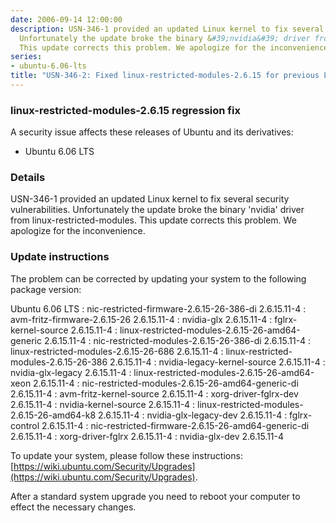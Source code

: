 ```yaml
---
date: 2006-09-14 12:00:00
description: USN-346-1 provided an updated Linux kernel to fix several security vulnerabilities.
  Unfortunately the update broke the binary &#39;nvidia&#39; driver from linux-restricted-modules.
  This update corrects this problem. We apologize for the inconvenience.
series:
- ubuntu-6.06-lts
title: "USN-346-2: Fixed linux-restricted-modules-2.6.15 for previous Linux kernel update"
---
```



### linux-restricted-modules-2.6.15 regression fix

A security issue affects these releases of Ubuntu and its derivatives:

* Ubuntu 6.06 LTS

### Details

USN-346-1 provided an updated Linux kernel to fix several security vulnerabilities. Unfortunately the update broke the binary &#39;nvidia&#39; driver from linux-restricted-modules. This update corrects this problem. We apologize for the inconvenience.

### Update instructions

The problem can be corrected by updating your system to the following package version:

Ubuntu 6.06 LTS
 : nic-restricted-firmware-2.6.15-26-386-di <span>2.6.15.11-4</span>
 : avm-fritz-firmware-2.6.15-26 <span>2.6.15.11-4</span>
 : nvidia-glx <span>2.6.15.11-4</span>
 : fglrx-kernel-source <span>2.6.15.11-4</span>
 : linux-restricted-modules-2.6.15-26-amd64-generic <span>2.6.15.11-4</span>
 : nic-restricted-modules-2.6.15-26-386-di <span>2.6.15.11-4</span>
 : linux-restricted-modules-2.6.15-26-686 <span>2.6.15.11-4</span>
 : linux-restricted-modules-2.6.15-26-386 <span>2.6.15.11-4</span>
 : nvidia-legacy-kernel-source <span>2.6.15.11-4</span>
 : nvidia-glx-legacy <span>2.6.15.11-4</span>
 : linux-restricted-modules-2.6.15-26-amd64-xeon <span>2.6.15.11-4</span>
 : nic-restricted-modules-2.6.15-26-amd64-generic-di <span>2.6.15.11-4</span>
 : avm-fritz-kernel-source <span>2.6.15.11-4</span>
 : xorg-driver-fglrx-dev <span>2.6.15.11-4</span>
 : nvidia-kernel-source <span>2.6.15.11-4</span>
 : linux-restricted-modules-2.6.15-26-amd64-k8 <span>2.6.15.11-4</span>
 : nvidia-glx-legacy-dev <span>2.6.15.11-4</span>
 : fglrx-control <span>2.6.15.11-4</span>
 : nic-restricted-firmware-2.6.15-26-amd64-generic-di <span>2.6.15.11-4</span>
 : xorg-driver-fglrx <span>2.6.15.11-4</span>
 : nvidia-glx-dev <span>2.6.15.11-4</span>

To update your system, please follow these instructions: [https://wiki.ubuntu.com/Security/Upgrades](https://wiki.ubuntu.com/Security/Upgrades).

After a standard system upgrade you need to reboot your computer to effect the necessary changes.
